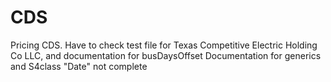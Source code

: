 CDS
===

Pricing CDS.
Have to check test file for Texas Competitive Electric Holding Co LLC, and documentation for busDaysOffset
Documentation for generics and S4class "Date" not complete
